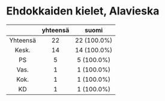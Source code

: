 # Ehdokkaiden kielet, Alavieska

| |yhteensä|suomi|
|:---:|:---:|:---:|
|Yhteensä|22|22 (100.0%)|
|Kesk.|14|14 (100.0%)|
|PS|5|5 (100.0%)|
|Vas.|1|1 (100.0%)|
|Kok.|1|1 (100.0%)|
|KD|1|1 (100.0%)|

